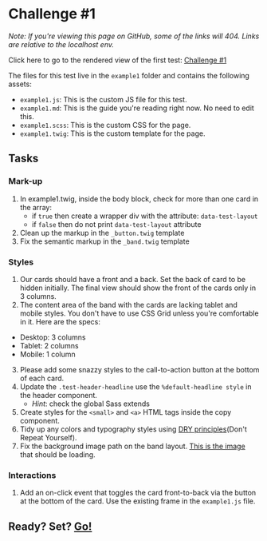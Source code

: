 # Challenge #1

_Note: If you're viewing this page on GitHub, some of the links will 404. Links are relative to the localhost env._

Click here to go to the rendered view of the first test: [Challenge #1](../example1.html)

The files for this test live in the `example1` folder and contains the following assets:

- `example1.js`: This is the custom JS file for this test.
- `example1.md`: This is the guide you're reading right now. No need to edit this.
- `example1.scss`: This is the custom CSS for the page.
- `example1.twig`: This is the custom template for the page.

## Tasks

### Mark-up

1. In example1.twig, inside the body block, check for more than one card in the array:
   - if `true` then create a wrapper div with the attribute: `data-test-layout`
   - if `false` then do not print `data-test-layout` attribute
2. Clean up the markup in the `_button.twig` template
3. Fix the semantic markup in the `_band.twig` template

### Styles

1. Our cards should have a front and a back. Set the back of card to be hidden initially. The final view should show the front of the cards only in 3 columns.
2. The content area of the band with the cards are lacking tablet and mobile styles. You don't have to use CSS Grid unless you're comfortable in it. Here are the specs:

- Desktop: 3 columns
- Tablet: 2 columns
- Mobile: 1 column

3. Please add some snazzy styles to the call-to-action button at the bottom of each card.
4. Update the `.test-header-headline` use the `%default-headline style` in the header component.
   - _Hint_: check the global Sass extends
5. Create styles for the `<small>` and `<a>` HTML tags inside the copy component.
6. Tidy up any colors and typography styles using [DRY principles](http://vanseodesign.com/css/dry-principles/)(Don't Repeat Yourself).
7. Fix the background image path on the band layout. [This is the image](https://www.redhat.com/profiles/rh/themes/redhatdotcom/img/header/header-press-release-list-2000x1357.jpg) that should be loading.

### Interactions

1. Add an on-click event that toggles the card front-to-back via the button at the bottom of the card. Use the existing frame in the `example1.js` file.

## Ready? Set? [Go!](../example1.html)
